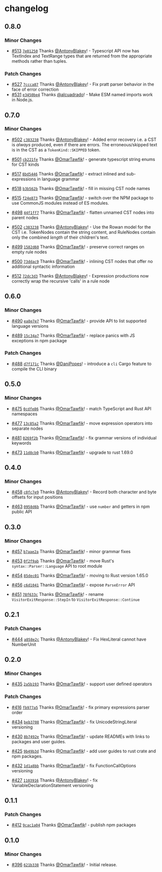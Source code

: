 # changelog

## 0.8.0

### Minor Changes

-   [#513](https://github.com/NomicFoundation/slang/pull/513) [`7e01250`](https://github.com/NomicFoundation/slang/commit/7e012501c04e639b54cd150e3736683ee2c2606f) Thanks [@AntonyBlakey](https://github.com/AntonyBlakey)! - Typescript API now has TextIndex and TextRange types that are returned from the appropriate methods rather than tuples.

### Patch Changes

-   [#527](https://github.com/NomicFoundation/slang/pull/527) [`7ccca87`](https://github.com/NomicFoundation/slang/commit/7ccca87beaa9cb96ad294d1af8a02f115481b71a) Thanks [@AntonyBlakey](https://github.com/AntonyBlakey)! - Fix pratt parser behavior in the face of error correction
-   [#531](https://github.com/NomicFoundation/slang/pull/531) [`e3450be4`](https://github.com/NomicFoundation/slang/commit/e3450be4722845bcfce7a9ec3b3046ba6eb6961d) Thanks [@alcuadrado](https://github.com/alcuadrado)! - Make ESM named imports work in Node.js.

## 0.7.0

### Minor Changes

-   [#502](https://github.com/NomicFoundation/slang/pull/502) [`c383238`](https://github.com/NomicFoundation/slang/commit/c383238c1f51157b37ec63bc99e63fb85c1bc224) Thanks [@AntonyBlakey](https://github.com/AntonyBlakey)! - Added error recovery i.e. a CST is _always_ produced, even if there are errors. The erroneous/skipped text is in the CST as a `TokenKind::SKIPPED` token.

-   [#501](https://github.com/NomicFoundation/slang/pull/501) [`cb221fe`](https://github.com/NomicFoundation/slang/commit/cb221fed784e8a2eb59f17907412149c7b415ed8) Thanks [@OmarTawfik](https://github.com/OmarTawfik)! - generate typescript string enums for CST kinds

-   [#517](https://github.com/NomicFoundation/slang/pull/517) [`8bd5446`](https://github.com/NomicFoundation/slang/commit/8bd544695a6dd4880a00d0cecf8d13ad79b238d3) Thanks [@OmarTawfik](https://github.com/OmarTawfik)! - extract inlined and sub-expressions in language grammar

-   [#518](https://github.com/NomicFoundation/slang/pull/518) [`b3b562b`](https://github.com/NomicFoundation/slang/commit/b3b562be6365fab25b97e54746a7500b9e7bd595) Thanks [@OmarTawfik](https://github.com/OmarTawfik)! - fill in missing CST node names

-   [#515](https://github.com/NomicFoundation/slang/pull/515) [`f24e873`](https://github.com/NomicFoundation/slang/commit/f24e873a93cbcef53aad1fa5eed1ea9ab1af1c04) Thanks [@OmarTawfik](https://github.com/OmarTawfik)! - switch over the NPM package to use CommonJS modules instead of ES modules.

-   [#498](https://github.com/NomicFoundation/slang/pull/498) [`44f1ff7`](https://github.com/NomicFoundation/slang/commit/44f1ff70100d6e2f8afe54c7ff87e24a8479e4b9) Thanks [@OmarTawfik](https://github.com/OmarTawfik)! - flatten unnamed CST nodes into parent nodes

-   [#502](https://github.com/NomicFoundation/slang/pull/502) [`c383238`](https://github.com/NomicFoundation/slang/commit/c383238c1f51157b37ec63bc99e63fb85c1bc224) Thanks [@AntonyBlakey](https://github.com/AntonyBlakey)! - Use the Rowan model for the CST i.e. TokenNodes contain the string content, and RuleNodes contain only the combined _length_ of their children's text.

-   [#499](https://github.com/NomicFoundation/slang/pull/499) [`1582d60`](https://github.com/NomicFoundation/slang/commit/1582d60c7ef81a785db0b9e3cb4d074d9cb6d442) Thanks [@OmarTawfik](https://github.com/OmarTawfik)! - preserve correct ranges on empty rule nodes

-   [#500](https://github.com/NomicFoundation/slang/pull/500) [`73ddac9`](https://github.com/NomicFoundation/slang/commit/73ddac9ca972f80aa9a0321de7f94c47b505d7a6) Thanks [@OmarTawfik](https://github.com/OmarTawfik)! - inlining CST nodes that offer no additional syntactic information

-   [#512](https://github.com/NomicFoundation/slang/pull/512) [`72dc3d3`](https://github.com/NomicFoundation/slang/commit/72dc3d3d90bc6a02d36836cc1fed17f5be5de2fb) Thanks [@AntonyBlakey](https://github.com/AntonyBlakey)! - Expression productions now correctly wrap the recursive 'calls' in a rule node

## 0.6.0

### Minor Changes

-   [#490](https://github.com/NomicFoundation/slang/pull/490) [`ea8e7e7`](https://github.com/NomicFoundation/slang/commit/ea8e7e771fef7fd9195bcc3004b08fc132c8990d) Thanks [@OmarTawfik](https://github.com/OmarTawfik)! - provide API to list supported language versions

-   [#489](https://github.com/NomicFoundation/slang/pull/489) [`15c34a7`](https://github.com/NomicFoundation/slang/commit/15c34a7bb0268bf26eaa6535dd637f73349596c8) Thanks [@OmarTawfik](https://github.com/OmarTawfik)! - replace panics with JS exceptions in npm package

### Patch Changes

-   [#488](https://github.com/NomicFoundation/slang/pull/488) [`d7f171c`](https://github.com/NomicFoundation/slang/commit/d7f171cf1e2da375a7ededd034a62fc6b723d44d) Thanks [@DaniPopes](https://github.com/DaniPopes)! - introduce a `cli` Cargo feature to compile the CLI binary

## 0.5.0

### Minor Changes

-   [#475](https://github.com/NomicFoundation/slang/pull/475) [`0cdfe86`](https://github.com/NomicFoundation/slang/commit/0cdfe86037bfe2f1f8be66a69e8e7d7bdbf06364) Thanks [@OmarTawfik](https://github.com/OmarTawfik)! - match TypeScript and Rust API namespaces

-   [#477](https://github.com/NomicFoundation/slang/pull/477) [`13c85a2`](https://github.com/NomicFoundation/slang/commit/13c85a2a3e4e97894d9f24a3e2886a08ffe6e569) Thanks [@OmarTawfik](https://github.com/OmarTawfik)! - move expression operators into separate nodes

-   [#481](https://github.com/NomicFoundation/slang/pull/481) [`0269f2b`](https://github.com/NomicFoundation/slang/commit/0269f2b9de3f6711055119e1f40c3f036fe3a81f) Thanks [@OmarTawfik](https://github.com/OmarTawfik)! - fix grammar versions of individual keywords

-   [#473](https://github.com/NomicFoundation/slang/pull/473) [`11d8cb0`](https://github.com/NomicFoundation/slang/commit/11d8cb0658e01f16b7afd808f31d1da88e967679) Thanks [@OmarTawfik](https://github.com/OmarTawfik)! - upgrade to rust 1.69.0

## 0.4.0

### Minor Changes

-   [#458](https://github.com/NomicFoundation/slang/pull/458) [`c0fc7e9`](https://github.com/NomicFoundation/slang/commit/c0fc7e95b87eb1ddca4f9e0003136fcbe74f5798) Thanks [@AntonyBlakey](https://github.com/AntonyBlakey)! - Record both character and byte offsets for input positions

-   [#463](https://github.com/NomicFoundation/slang/pull/463) [`0958d6b`](https://github.com/NomicFoundation/slang/commit/0958d6baadba3295df9307e421ddd0a41ef3aaa0) Thanks [@OmarTawfik](https://github.com/OmarTawfik)! - use `number` and getters in npm public API

## 0.3.0

### Minor Changes

-   [#457](https://github.com/NomicFoundation/slang/pull/457) [`b7aae2a`](https://github.com/NomicFoundation/slang/commit/b7aae2ad891f940ee764365ac12c75fd1cb47687) Thanks [@OmarTawfik](https://github.com/OmarTawfik)! - minor grammar fixes

-   [#453](https://github.com/NomicFoundation/slang/pull/453) [`0f2f9ab`](https://github.com/NomicFoundation/slang/commit/0f2f9abec3f2525640d25bf1f288b769917fbc61) Thanks [@OmarTawfik](https://github.com/OmarTawfik)! - move Rust's `syntax::Parser::Language` API to root module

-   [#454](https://github.com/NomicFoundation/slang/pull/454) [`85dec01`](https://github.com/NomicFoundation/slang/commit/85dec0196eafa337065233de03c30d36211b03cf) Thanks [@OmarTawfik](https://github.com/OmarTawfik)! - moving to Rust version 1.65.0

-   [#456](https://github.com/NomicFoundation/slang/pull/456) [`c6d1041`](https://github.com/NomicFoundation/slang/commit/c6d10417da440f15e1c074b7d8b5d13d38e95519) Thanks [@OmarTawfik](https://github.com/OmarTawfik)! - expose `ParseError` API

-   [#451](https://github.com/NomicFoundation/slang/pull/451) [`78f633c`](https://github.com/NomicFoundation/slang/commit/78f633cb5977d358b4bcc468151359a4301089b2) Thanks [@OmarTawfik](https://github.com/OmarTawfik)! - rename `VisitorExitResponse::StepIn` to `VisitorExitResponse::Continue`

## 0.2.1

### Patch Changes

-   [#444](https://github.com/NomicFoundation/slang/pull/444) [`a858e2c`](https://github.com/NomicFoundation/slang/commit/a858e2c842db3b2183821fb92ed26af6b433e823) Thanks [@AntonyBlakey](https://github.com/AntonyBlakey)! - Fix HexLiteral cannot have NumberUnit

## 0.2.0

### Minor Changes

-   [#435](https://github.com/NomicFoundation/slang/pull/435) [`2a5b193`](https://github.com/NomicFoundation/slang/commit/2a5b1930b20024359fbaf06b6e9748585d7423ff) Thanks [@OmarTawfik](https://github.com/OmarTawfik)! - support user defined operators

### Patch Changes

-   [#416](https://github.com/NomicFoundation/slang/pull/416) [`fb977a5`](https://github.com/NomicFoundation/slang/commit/fb977a52b152a1ce8d8ce92db4bb00fcfb5881c1) Thanks [@OmarTawfik](https://github.com/OmarTawfik)! - fix primary expressions parser order

-   [#434](https://github.com/NomicFoundation/slang/pull/434) [`beb3708`](https://github.com/NomicFoundation/slang/commit/beb3708218ec797614ba283a13f1854d5f3c7239) Thanks [@OmarTawfik](https://github.com/OmarTawfik)! - fix UnicodeStringLiteral versioning

-   [#430](https://github.com/NomicFoundation/slang/pull/430) [`8b7492e`](https://github.com/NomicFoundation/slang/commit/8b7492e65ec7261176e444dca2563a82603b43b0) Thanks [@OmarTawfik](https://github.com/OmarTawfik)! - update READMEs with links to packages and user guides.

-   [#425](https://github.com/NomicFoundation/slang/pull/425) [`9b49b3d`](https://github.com/NomicFoundation/slang/commit/9b49b3d827536e707d78a6bc349fc82698237b75) Thanks [@OmarTawfik](https://github.com/OmarTawfik)! - add user guides to rust crate and npm packages.

-   [#432](https://github.com/NomicFoundation/slang/pull/432) [`1d1a8bb`](https://github.com/NomicFoundation/slang/commit/1d1a8bb5503c510a470bb99a18632c3e51a587ec) Thanks [@OmarTawfik](https://github.com/OmarTawfik)! - fix FunctionCallOptions versioning

-   [#427](https://github.com/NomicFoundation/slang/pull/427) [`1103916`](https://github.com/NomicFoundation/slang/commit/11039163ac3a3b66a74fa85683bde1c380a519f4) Thanks [@AntonyBlakey](https://github.com/AntonyBlakey)! - fix VariableDeclarationStatement versioning

## 0.1.1

### Patch Changes

-   [#412](https://github.com/NomicFoundation/slang/pull/412) [`9cac1a04`](https://github.com/NomicFoundation/slang/commit/9cac1a04670fa870c15cee1bd20e0e78c1d213db) Thanks [@OmarTawfik](https://github.com/OmarTawfik)! - publish npm packages

## 0.1.0

### Minor Changes

-   [#396](https://github.com/NomicFoundation/slang/pull/396) [`621b338`](https://github.com/NomicFoundation/slang/commit/621b33838c74415c46ab157205068008e05c5b9b) Thanks [@OmarTawfik](https://github.com/OmarTawfik)! - Initial release.
